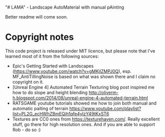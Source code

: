 "# LAMA" - Landscape AutoMaterial with manual pAinting 

Better readme will come soon. 



# Copyright notes

This code project is released under MIT licence, but please note that I've learned most of it from the following sources:
- Epic's Getting Started with Landscapes (https://www.youtube.com/watch?v=gMKjIZMPJ0Q), esp. MF_AntiTillingNoise is based on what was shown there and I claim no copyright on it.
- [Unreal Engine 4] Automated Terrain Texturing blog post inspired me how to do slope and height blending http://oliverm-h.blogspot.com/2014/08/unreal-engine-4-automated-terrain.html 
- RATSGAME youtube tutorials showed me how to join both manual and automatic paiting of terrain https://www.youtube.com/playlist?list=PL2G_ecHWhZBmEQih1qfe4yIzY49tKxST6
- Textures are CC0 ones from https://texturehaven.com/. Really excellent stuff, go there for high resolution ones. And if you are able to support Rob - do so :)